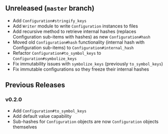 ## Unreleased (`master` branch)
- Add `Configuration#stringify_keys`
- Add `Writer` module to write `Configuration` instances to files
- Add recursive method to retrieve internal hashes (replaces Configuration sub-items with hashes) as new `Configuration#hash`
- Moved old `Configuration#hash` functionality (internal hash with Configuration sub-items) to `Configuration#internal_hash`
- Refactor `Configuration#to_symbol_keys` to `Configuration#symbolize_keys`
- Fix immutability issues with `symbolize_keys` (previously `to_symbol_keys`)
- Fix immutable configurations so they freeze their internal hashes

## Previous Releases

### v0.2.0
- Add `Configuration#to_symbol_keys`
- Add default value capability
- Sub-hashes for `Configuration` objects are now `Configuration` objects themselves
